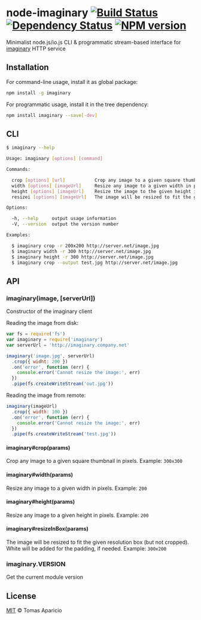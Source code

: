 # node-imaginary [![Build Status](https://api.travis-ci.org/h2non/node-imaginary.svg?branch=master)][travis] [![Dependency Status](https://gemnasium.com/h2non/node-imaginary.svg)][gemnasium] [![NPM version](https://badge.fury.io/js/imaginary.svg)][npm]

Minimalist node.js/io.js CLI & programmatic stream-based interface for [imaginary](https://github.com/h2non/imaginary) HTTP service

## Installation

For command-line usage, install it as global package:
```bash
npm install -g imaginary
```

For programmatic usage, install it in the tree dependency:
```bash
npm install imaginary --save[-dev]
```

## CLI

```bash
$ imaginary --help
```

```bash
Usage: imaginary [options] [command]

Commands:

  crop [options] [url]           Crop any image to a given square thumbnail in pixels
  width [options] [imageUrl]     Resize any image to a given width in pixels
  height [options] [imageUrl]    Resize the image to the given height in pixels
  resizei [options] [imageUrl]   The image will be resized to fit the given resolution box (but not cropped). White will be added for the padding, if needed

Options:

  -h, --help     output usage information
  -V, --version  output the version number

Examples:

  $ imaginary crop -r 200x200 http://server.net/image.jpg
  $ imaginary width -r 300 http://server.net/image.jpg
  $ imaginary height -r 300 http://server.net/image.jpg
  $ imaginary crop --output test.jpg http://server.net/image.jpg
````

## API

### imaginary(image, [serverUrl])

Constructor of the imaginary client

Reading the image from disk:
```js
var fs = require('fs')
var imaginary = require('imaginary')
var serverUrl = 'http://imaginary.company.net'

imaginary('image.jpg', serverUrl)
  .crop({ widht: 200 })
  .on('error', function (err) {
    console.error('Cannot resize the image:', err)
  })
  .pipe(fs.createWriteStream('out.jpg'))
```

Reading the image from remote:
```js
imaginary(imageUrl)
  .crop({ width: 100 })
  .on('error', function (err) {
    console.error('Cannot resize the image:', err)
  })
  .pipe(fs.createWriteStream('test.jpg'))
```

#### imaginary#crop(params)

Crop any image to a given square thumbnail in pixels. Example: `300x300`

#### imaginary#width(params)

Resize any image to a given width in pixels. Example: `200`

#### imaginary#height(params)

Resize any image to a given height in pixels. Example: `200`

#### imaginary#resizeInBox(params)

The image will be resized to fit the given resolution box (but not cropped). White will be added for the padding, if needed.
Example: `300x200`

### imaginary.VERSION

Get the current module version

## License

[MIT](http://opensource.org/licenses/MIT) © Tomas Aparicio

[travis]: http://travis-ci.org/h2non/node-imaginary
[gemnasium]: https://gemnasium.com/h2non/node-imaginary
[npm]: http://npmjs.org/package/imaginary
